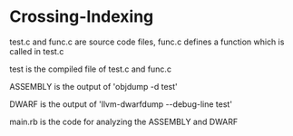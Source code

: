 # Crossing-Indexing

test.c and func.c are source code files, func.c defines a function which is called in test.c

test is the compiled file of test.c and func.c

ASSEMBLY is the output of 'objdump -d test'

DWARF is the output of 'llvm-dwarfdump --debug-line test'

main.rb is the code for analyzing the ASSEMBLY and DWARF


